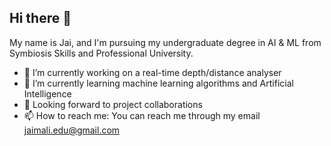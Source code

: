 ## Hi there 👋

My name is Jai, and I'm pursuing my undergraduate degree in AI & ML from Symbiosis Skills and Professional University. 

- 🔭 I’m currently working on a real-time depth/distance analyser
- 🌱 I’m currently learning machine learning algorithms and Artificial Intelligence
- 🤝 Looking forward to project collaborations
- 📫 How to reach me: You can reach me through my email jaimali.edu@gmail.com
<!--
**Jaismali/Jaismali** is a ✨ _special_ ✨ repository because its `README.md` (this file) appears on your GitHub profile.

Here are some ideas to get you started:

- 🔭 I’m currently working on ...
- 🌱 I’m currently learning ...
- 👯 I’m looking to collaborate on ...
- 🤔 I’m looking for help with ...
- 💬 Ask me about ...
- 📫 How to reach me: ...
- 😄 Pronouns: ...
- ⚡ Fun fact: ...
-->

